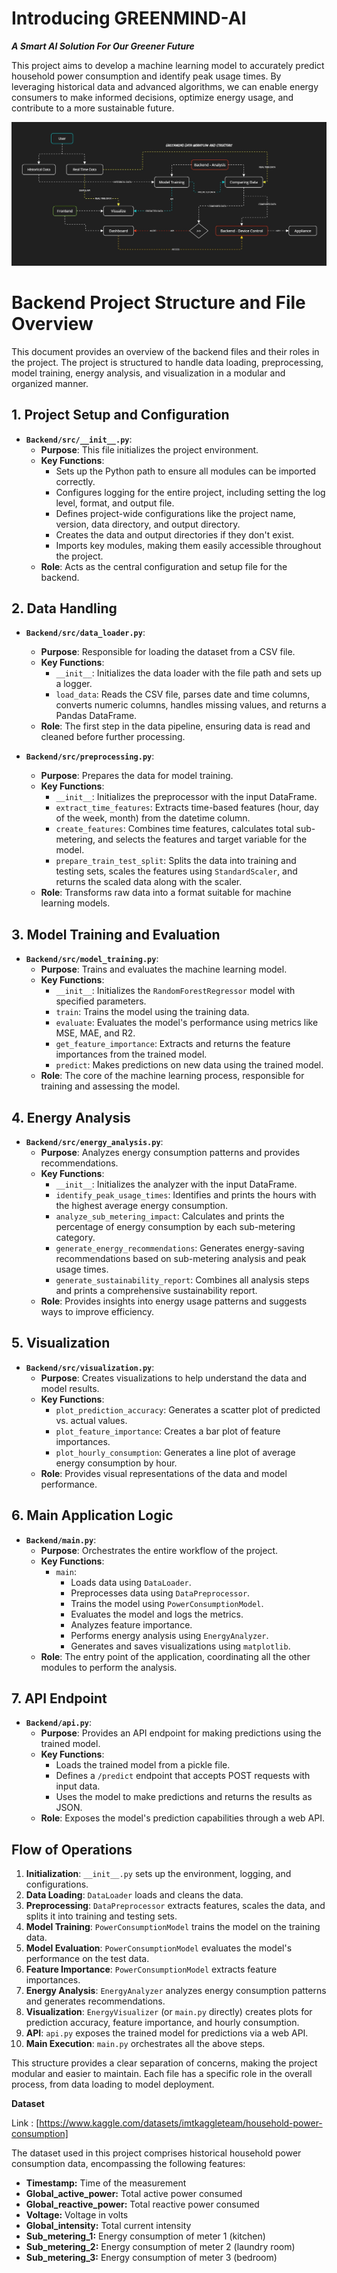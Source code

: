# Introducing **GREENMIND-AI**

***A Smart AI Solution For Our Greener Future***

This project aims to develop a machine learning model to accurately predict household power consumption and identify peak usage times. By leveraging historical data and advanced algorithms, we can enable energy consumers to make informed decisions, optimize energy usage, and contribute to a more sustainable future.



<img src="https://github.com/Rhishavhere/GreenMind-Backend/blob/main/notebooks/Workflow.jpg?raw=true" alt="Workflow">



# Backend Project Structure and File Overview

This document provides an overview of the backend files and their roles in the project. The project is structured to handle data loading, preprocessing, model training, energy analysis, and visualization in a modular and organized manner.

## 1. Project Setup and Configuration

*   **`Backend/src/__init__.py`**:
    *   **Purpose**: This file initializes the project environment.
    *   **Key Functions**:
        *   Sets up the Python path to ensure all modules can be imported correctly.
        *   Configures logging for the entire project, including setting the log level, format, and output file.
        *   Defines project-wide configurations like the project name, version, data directory, and output directory.
        *   Creates the data and output directories if they don't exist.
        *   Imports key modules, making them easily accessible throughout the project.
    *   **Role**: Acts as the central configuration and setup file for the backend.

## 2. Data Handling

*   **`Backend/src/data_loader.py`**:
    *   **Purpose**: Responsible for loading the dataset from a CSV file.
    *   **Key Functions**:
        *   `__init__`: Initializes the data loader with the file path and sets up a logger.
        *   `load_data`: Reads the CSV file, parses date and time columns, converts numeric columns, handles missing values, and returns a Pandas DataFrame.
    *   **Role**: The first step in the data pipeline, ensuring data is read and cleaned before further processing.

*   **`Backend/src/preprocessing.py`**:
    *   **Purpose**: Prepares the data for model training.
    *   **Key Functions**:
        *   `__init__`: Initializes the preprocessor with the input DataFrame.
        *   `extract_time_features`: Extracts time-based features (hour, day of the week, month) from the datetime column.
        *   `create_features`: Combines time features, calculates total sub-metering, and selects the features and target variable for the model.
        *   `prepare_train_test_split`: Splits the data into training and testing sets, scales the features using `StandardScaler`, and returns the scaled data along with the scaler.
    *   **Role**: Transforms raw data into a format suitable for machine learning models.

## 3. Model Training and Evaluation

*   **`Backend/src/model_training.py`**:
    *   **Purpose**: Trains and evaluates the machine learning model.
    *   **Key Functions**:
        *   `__init__`: Initializes the `RandomForestRegressor` model with specified parameters.
        *   `train`: Trains the model using the training data.
        *   `evaluate`: Evaluates the model's performance using metrics like MSE, MAE, and R2.
        *   `get_feature_importance`: Extracts and returns the feature importances from the trained model.
        *   `predict`: Makes predictions on new data using the trained model.
    *   **Role**: The core of the machine learning process, responsible for training and assessing the model.

## 4. Energy Analysis

*   **`Backend/src/energy_analysis.py`**:
    *   **Purpose**: Analyzes energy consumption patterns and provides recommendations.
    *   **Key Functions**:
        *   `__init__`: Initializes the analyzer with the input DataFrame.
        *   `identify_peak_usage_times`: Identifies and prints the hours with the highest average energy consumption.
        *   `analyze_sub_metering_impact`: Calculates and prints the percentage of energy consumption by each sub-metering category.
        *   `generate_energy_recommendations`: Generates energy-saving recommendations based on sub-metering analysis and peak usage times.
        *   `generate_sustainability_report`: Combines all analysis steps and prints a comprehensive sustainability report.
    *   **Role**: Provides insights into energy usage patterns and suggests ways to improve efficiency.

## 5. Visualization

*   **`Backend/src/visualization.py`**:
    *   **Purpose**: Creates visualizations to help understand the data and model results.
    *   **Key Functions**:
        *   `plot_prediction_accuracy`: Generates a scatter plot of predicted vs. actual values.
        *   `plot_feature_importance`: Creates a bar plot of feature importances.
        *   `plot_hourly_consumption`: Generates a line plot of average energy consumption by hour.
    *   **Role**: Provides visual representations of the data and model performance.

## 6. Main Application Logic

*   **`Backend/main.py`**:
    *   **Purpose**: Orchestrates the entire workflow of the project.
    *   **Key Functions**:
        *   `main`:
            *   Loads data using `DataLoader`.
            *   Preprocesses data using `DataPreprocessor`.
            *   Trains the model using `PowerConsumptionModel`.
            *   Evaluates the model and logs the metrics.
            *   Analyzes feature importance.
            *   Performs energy analysis using `EnergyAnalyzer`.
            *   Generates and saves visualizations using `matplotlib`.
    *   **Role**: The entry point of the application, coordinating all the other modules to perform the analysis.

## 7. API Endpoint

*   **`Backend/api.py`**:
    *   **Purpose**: Provides an API endpoint for making predictions using the trained model.
    *   **Key Functions**:
        *   Loads the trained model from a pickle file.
        *   Defines a `/predict` endpoint that accepts POST requests with input data.
        *   Uses the model to make predictions and returns the results as JSON.
    *   **Role**: Exposes the model's prediction capabilities through a web API.

## Flow of Operations

1.  **Initialization**: `__init__.py` sets up the environment, logging, and configurations.
2.  **Data Loading**: `DataLoader` loads and cleans the data.
3.  **Preprocessing**: `DataPreprocessor` extracts features, scales the data, and splits it into training and testing sets.
4.  **Model Training**: `PowerConsumptionModel` trains the model on the training data.
5.  **Model Evaluation**: `PowerConsumptionModel` evaluates the model's performance on the test data.
6.  **Feature Importance**: `PowerConsumptionModel` extracts feature importances.
7.  **Energy Analysis**: `EnergyAnalyzer` analyzes energy consumption patterns and generates recommendations.
8.  **Visualization**: `EnergyVisualizer` (or `main.py` directly) creates plots for prediction accuracy, feature importance, and hourly consumption.
9.  **API**: `api.py` exposes the trained model for predictions via a web API.
10. **Main Execution**: `main.py` orchestrates all the above steps.

This structure provides a clear separation of concerns, making the project modular and easier to maintain. Each file has a specific role in the overall process, from data loading to model deployment.

**Dataset**

Link : [https://www.kaggle.com/datasets/imtkaggleteam/household-power-consumption]

The dataset used in this project comprises historical household power consumption data, encompassing the following features:

* **Timestamp:** Time of the measurement
* **Global_active_power:** Total active power consumed
* **Global_reactive_power:** Total reactive power consumed
* **Voltage:** Voltage in volts
* **Global_intensity:** Total current intensity
* **Sub_metering_1:** Energy consumption of meter 1 (kitchen)
* **Sub_metering_2:** Energy consumption of meter 2 (laundry room)
* **Sub_metering_3:** Energy consumption of meter 3 (bedroom)
